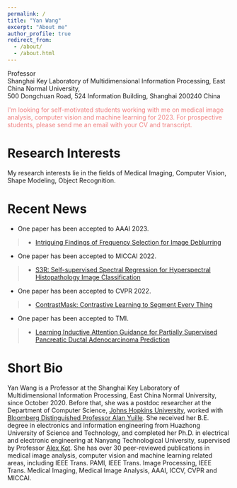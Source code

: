 ```yaml
---
permalink: /
title: "Yan Wang"
excerpt: "About me"
author_profile: true
redirect_from: 
  - /about/
  - /about.html
---
```


Professor <br>
Shanghai Key Laboratory of Multidimensional Information Processing, East China Normal University, <br>
500 Dongchuan Road, 524 Information Building, Shanghai 200240 China


<font color=LightCoral>I'm looking for self-motivated students working with me on medical image analysis, computer vision and machine learning for 2023. For prospective students, please send me an email with your CV and transcript.</font>




**Research Interests**
======
My research interests lie in the fields of Medical Imaging, Computer Vision, Shape Modeling, Object Recognition. 



**Recent News**
======
- One paper has been accepted to AAAI 2023.
>* [Intriguing Findings of Frequency Selection for Image Deblurring](https://arxiv.org/abs/2111.11745)
- One paper has been accepted to MICCAI 2022.
>* [S3R: Self-supervised Spectral Regression for Hyperspectral Histopathology Image Classification](https://arxiv.org/abs/2209.08770)
- One paper has been accepted to CVPR 2022.
>* [ContrastMask: Contrastive Learning to Segment Every Thing](https://openaccess.thecvf.com/content/CVPR2022/papers/Wang_ContrastMask_Contrastive_Learning_To_Segment_Every_Thing_CVPR_2022_paper.pdf?_hsenc=p2ANqtz-9422BQPPpXV9Q_JA-rMK0KYRDYlwg9P_uWsUkJSXK8OFn8K9FVd1L8DRy76SRqS-7xSliE)
- One paper has been accepted to TMI.
>* [Learning Inductive Attention Guidance for Partially Supervised Pancreatic Ductal Adenocarcinoma Prediction](../files/IAG-NET-online.pdf)


**Short Bio**
======
Yan Wang is a Professor at the Shanghai Key Laboratory of Multidimensional Information Processing, East China Normal University, since October 2020. Before that, she was a postdoc researcher at the Department of Computer Science, [Johns Hopkins University](https://www.jhu.edu/), worked with [Bloomberg Distinguished Professor Alan Yuille](http://www.cs.jhu.edu/~ayuille/). She received her B.E. degree in electronics and information engineering from Huazhong University of Science and Technology, and completed her Ph.D. in electrical and electronic engineering at Nanyang Technological University, supervised by Professor [Alex Kot](https://personal.ntu.edu.sg/eackot/index.html). She has over 30 peer-reviewed publications in medical image analysis, computer vision and machine learning related areas, including IEEE Trans. PAMI, IEEE Trans. Image Processing, IEEE Trans. Medical Imaging, Medical Image Analysis, AAAI, ICCV, CVPR and MICCAI. 
